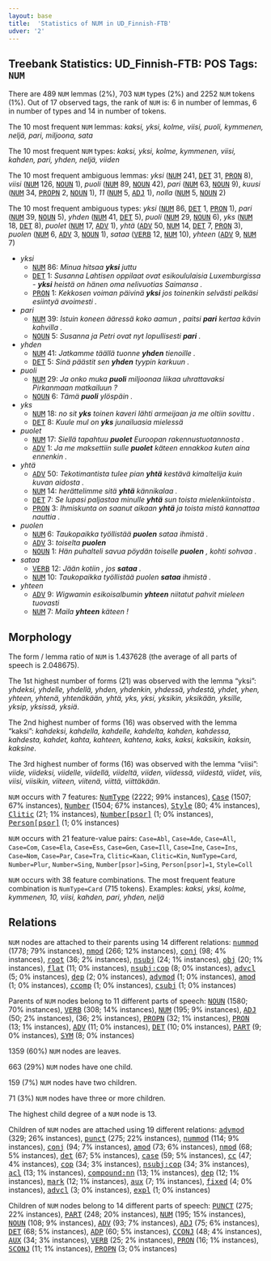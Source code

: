 ```yaml
---
layout: base
title:  'Statistics of NUM in UD_Finnish-FTB'
udver: '2'
---
```


## Treebank Statistics: UD_Finnish-FTB: POS Tags: `NUM`

There are 489 `NUM` lemmas (2%), 703 `NUM` types (2%) and 2252 `NUM` tokens (1%).
Out of 17 observed tags, the rank of `NUM` is: 6 in number of lemmas, 6 in number of types and 14 in number of tokens.

The 10 most frequent `NUM` lemmas: <em>kaksi, yksi, kolme, viisi, puoli, kymmenen, neljä, pari, miljoona, sata</em>

The 10 most frequent `NUM` types:  <em>kaksi, yksi, kolme, kymmenen, viisi, kahden, pari, yhden, neljä, viiden</em>

The 10 most frequent ambiguous lemmas: <em>yksi</em> (<tt><a href="fi_ftb-pos-NUM.html">NUM</a></tt> 241, <tt><a href="fi_ftb-pos-DET.html">DET</a></tt> 31, <tt><a href="fi_ftb-pos-PRON.html">PRON</a></tt> 8), <em>viisi</em> (<tt><a href="fi_ftb-pos-NUM.html">NUM</a></tt> 126, <tt><a href="fi_ftb-pos-NOUN.html">NOUN</a></tt> 1), <em>puoli</em> (<tt><a href="fi_ftb-pos-NUM.html">NUM</a></tt> 89, <tt><a href="fi_ftb-pos-NOUN.html">NOUN</a></tt> 42), <em>pari</em> (<tt><a href="fi_ftb-pos-NUM.html">NUM</a></tt> 63, <tt><a href="fi_ftb-pos-NOUN.html">NOUN</a></tt> 9), <em>kuusi</em> (<tt><a href="fi_ftb-pos-NUM.html">NUM</a></tt> 34, <tt><a href="fi_ftb-pos-PROPN.html">PROPN</a></tt> 2, <tt><a href="fi_ftb-pos-NOUN.html">NOUN</a></tt> 1), <em>11</em> (<tt><a href="fi_ftb-pos-NUM.html">NUM</a></tt> 5, <tt><a href="fi_ftb-pos-ADJ.html">ADJ</a></tt> 1), <em>nolla</em> (<tt><a href="fi_ftb-pos-NUM.html">NUM</a></tt> 5, <tt><a href="fi_ftb-pos-NOUN.html">NOUN</a></tt> 2)

The 10 most frequent ambiguous types:  <em>yksi</em> (<tt><a href="fi_ftb-pos-NUM.html">NUM</a></tt> 86, <tt><a href="fi_ftb-pos-DET.html">DET</a></tt> 1, <tt><a href="fi_ftb-pos-PRON.html">PRON</a></tt> 1), <em>pari</em> (<tt><a href="fi_ftb-pos-NUM.html">NUM</a></tt> 39, <tt><a href="fi_ftb-pos-NOUN.html">NOUN</a></tt> 5), <em>yhden</em> (<tt><a href="fi_ftb-pos-NUM.html">NUM</a></tt> 41, <tt><a href="fi_ftb-pos-DET.html">DET</a></tt> 5), <em>puoli</em> (<tt><a href="fi_ftb-pos-NUM.html">NUM</a></tt> 29, <tt><a href="fi_ftb-pos-NOUN.html">NOUN</a></tt> 6), <em>yks</em> (<tt><a href="fi_ftb-pos-NUM.html">NUM</a></tt> 18, <tt><a href="fi_ftb-pos-DET.html">DET</a></tt> 8), <em>puolet</em> (<tt><a href="fi_ftb-pos-NUM.html">NUM</a></tt> 17, <tt><a href="fi_ftb-pos-ADV.html">ADV</a></tt> 1), <em>yhtä</em> (<tt><a href="fi_ftb-pos-ADV.html">ADV</a></tt> 50, <tt><a href="fi_ftb-pos-NUM.html">NUM</a></tt> 14, <tt><a href="fi_ftb-pos-DET.html">DET</a></tt> 7, <tt><a href="fi_ftb-pos-PRON.html">PRON</a></tt> 3), <em>puolen</em> (<tt><a href="fi_ftb-pos-NUM.html">NUM</a></tt> 6, <tt><a href="fi_ftb-pos-ADV.html">ADV</a></tt> 3, <tt><a href="fi_ftb-pos-NOUN.html">NOUN</a></tt> 1), <em>sataa</em> (<tt><a href="fi_ftb-pos-VERB.html">VERB</a></tt> 12, <tt><a href="fi_ftb-pos-NUM.html">NUM</a></tt> 10), <em>yhteen</em> (<tt><a href="fi_ftb-pos-ADV.html">ADV</a></tt> 9, <tt><a href="fi_ftb-pos-NUM.html">NUM</a></tt> 7)


* <em>yksi</em>
  * <tt><a href="fi_ftb-pos-NUM.html">NUM</a></tt> 86: <em>Minua hitsaa <b>yksi</b> juttu</em>
  * <tt><a href="fi_ftb-pos-DET.html">DET</a></tt> 1: <em>Susanna Lahtisen oppilaat ovat esikoululaisia Luxemburgissa - <b>yksi</b> heistä on hänen oma nelivuotias Saimansa .</em>
  * <tt><a href="fi_ftb-pos-PRON.html">PRON</a></tt> 1: <em>Kekkosen voiman päivinä <b>yksi</b> jos toinenkin selvästi pelkäsi esiintyä avoimesti .</em>
* <em>pari</em>
  * <tt><a href="fi_ftb-pos-NUM.html">NUM</a></tt> 39: <em>Istuin koneen ääressä koko aamun , paitsi <b>pari</b> kertaa kävin kahvilla .</em>
  * <tt><a href="fi_ftb-pos-NOUN.html">NOUN</a></tt> 5: <em>Susanna ja Petri ovat nyt lopullisesti <b>pari</b> .</em>
* <em>yhden</em>
  * <tt><a href="fi_ftb-pos-NUM.html">NUM</a></tt> 41: <em>Jatkamme täällä tuonne <b>yhden</b> tienoille .</em>
  * <tt><a href="fi_ftb-pos-DET.html">DET</a></tt> 5: <em>Sinä päästit sen <b>yhden</b> tyypin karkuun .</em>
* <em>puoli</em>
  * <tt><a href="fi_ftb-pos-NUM.html">NUM</a></tt> 29: <em>Ja onko muka <b>puoli</b> miljoonaa liikaa uhrattavaksi Pirkanmaan matkailuun ?</em>
  * <tt><a href="fi_ftb-pos-NOUN.html">NOUN</a></tt> 6: <em>Tämä <b>puoli</b> ylöspäin .</em>
* <em>yks</em>
  * <tt><a href="fi_ftb-pos-NUM.html">NUM</a></tt> 18: <em>no sit <b>yks</b> toinen kaveri lähti armeijaan ja me oltiin sovittu .</em>
  * <tt><a href="fi_ftb-pos-DET.html">DET</a></tt> 8: <em>Kuule mul on <b>yks</b> junailuasia mielessä</em>
* <em>puolet</em>
  * <tt><a href="fi_ftb-pos-NUM.html">NUM</a></tt> 17: <em>Siellä tapahtuu <b>puolet</b> Euroopan rakennustuotannosta .</em>
  * <tt><a href="fi_ftb-pos-ADV.html">ADV</a></tt> 1: <em>Ja me maksettiin sulle <b>puolet</b> käteen ennakkoa kuten aina ennenkin .</em>
* <em>yhtä</em>
  * <tt><a href="fi_ftb-pos-ADV.html">ADV</a></tt> 50: <em>Tekotimantista tulee pian <b>yhtä</b> kestävä kimaltelija kuin kuvan aidosta .</em>
  * <tt><a href="fi_ftb-pos-NUM.html">NUM</a></tt> 14: <em>herättelimme sitä <b>yhtä</b> kännikalaa .</em>
  * <tt><a href="fi_ftb-pos-DET.html">DET</a></tt> 7: <em>Se lupasi paljastaa minulle <b>yhtä</b> sun toista mielenkiintoista .</em>
  * <tt><a href="fi_ftb-pos-PRON.html">PRON</a></tt> 3: <em>Ihmiskunta on saanut aikaan <b>yhtä</b> ja toista mistä kannattaa nauttia .</em>
* <em>puolen</em>
  * <tt><a href="fi_ftb-pos-NUM.html">NUM</a></tt> 6: <em>Taukopaikka työllistää <b>puolen</b> sataa ihmistä .</em>
  * <tt><a href="fi_ftb-pos-ADV.html">ADV</a></tt> 3: <em>toiselta <b>puolen</b></em>
  * <tt><a href="fi_ftb-pos-NOUN.html">NOUN</a></tt> 1: <em>Hän puhalteli savua pöydän toiselle <b>puolen</b> , kohti sohvaa .</em>
* <em>sataa</em>
  * <tt><a href="fi_ftb-pos-VERB.html">VERB</a></tt> 12: <em>Jään kotiin , jos <b>sataa</b> .</em>
  * <tt><a href="fi_ftb-pos-NUM.html">NUM</a></tt> 10: <em>Taukopaikka työllistää puolen <b>sataa</b> ihmistä .</em>
* <em>yhteen</em>
  * <tt><a href="fi_ftb-pos-ADV.html">ADV</a></tt> 9: <em>Wigwamin esikoisalbumin <b>yhteen</b> niitatut pahvit mieleen tuovasti</em>
  * <tt><a href="fi_ftb-pos-NUM.html">NUM</a></tt> 7: <em>Maila <b>yhteen</b> käteen !</em>

## Morphology

The form / lemma ratio of `NUM` is 1.437628 (the average of all parts of speech is 2.048675).

The 1st highest number of forms (21) was observed with the lemma “yksi”: <em>yhdeksi, yhdelle, yhdellä, yhden, yhdenkin, yhdessä, yhdestä, yhdet, yhen, yhteen, yhtenä, yhtenäkään, yhtä, yks, yksi, yksikin, yksikään, yksille, yksip, yksissä, yksiä</em>.

The 2nd highest number of forms (16) was observed with the lemma “kaksi”: <em>kahdeksi, kahdella, kahdelle, kahdelta, kahden, kahdessa, kahdesta, kahdet, kahta, kahteen, kahtena, kaks, kaksi, kaksikin, kaksin, kaksine</em>.

The 3rd highest number of forms (16) was observed with the lemma “viisi”: <em>viide, viideksi, viidelle, viidellä, viideltä, viiden, viidessä, viidestä, viidet, viis, viisi, viisikin, viiteen, viitenä, viittä, viittäkään</em>.

`NUM` occurs with 7 features: <tt><a href="fi_ftb-feat-NumType.html">NumType</a></tt> (2222; 99% instances), <tt><a href="fi_ftb-feat-Case.html">Case</a></tt> (1507; 67% instances), <tt><a href="fi_ftb-feat-Number.html">Number</a></tt> (1504; 67% instances), <tt><a href="fi_ftb-feat-Style.html">Style</a></tt> (80; 4% instances), <tt><a href="fi_ftb-feat-Clitic.html">Clitic</a></tt> (21; 1% instances), <tt><a href="fi_ftb-feat-Number-psor.html">Number[psor]</a></tt> (1; 0% instances), <tt><a href="fi_ftb-feat-Person-psor.html">Person[psor]</a></tt> (1; 0% instances)

`NUM` occurs with 21 feature-value pairs: `Case=Abl`, `Case=Ade`, `Case=All`, `Case=Com`, `Case=Ela`, `Case=Ess`, `Case=Gen`, `Case=Ill`, `Case=Ine`, `Case=Ins`, `Case=Nom`, `Case=Par`, `Case=Tra`, `Clitic=Kaan`, `Clitic=Kin`, `NumType=Card`, `Number=Plur`, `Number=Sing`, `Number[psor]=Sing`, `Person[psor]=1`, `Style=Coll`

`NUM` occurs with 38 feature combinations.
The most frequent feature combination is `NumType=Card` (715 tokens).
Examples: <em>kaksi, yksi, kolme, kymmenen, 10, viisi, kahden, pari, yhden, neljä</em>


## Relations

`NUM` nodes are attached to their parents using 14 different relations: <tt><a href="fi_ftb-dep-nummod.html">nummod</a></tt> (1778; 79% instances), <tt><a href="fi_ftb-dep-nmod.html">nmod</a></tt> (266; 12% instances), <tt><a href="fi_ftb-dep-conj.html">conj</a></tt> (98; 4% instances), <tt><a href="fi_ftb-dep-root.html">root</a></tt> (36; 2% instances), <tt><a href="fi_ftb-dep-nsubj.html">nsubj</a></tt> (24; 1% instances), <tt><a href="fi_ftb-dep-obj.html">obj</a></tt> (20; 1% instances), <tt><a href="fi_ftb-dep-flat.html">flat</a></tt> (11; 0% instances), <tt><a href="fi_ftb-dep-nsubj-cop.html">nsubj:cop</a></tt> (8; 0% instances), <tt><a href="fi_ftb-dep-advcl.html">advcl</a></tt> (5; 0% instances), <tt><a href="fi_ftb-dep-dep.html">dep</a></tt> (2; 0% instances), <tt><a href="fi_ftb-dep-advmod.html">advmod</a></tt> (1; 0% instances), <tt><a href="fi_ftb-dep-amod.html">amod</a></tt> (1; 0% instances), <tt><a href="fi_ftb-dep-ccomp.html">ccomp</a></tt> (1; 0% instances), <tt><a href="fi_ftb-dep-csubj.html">csubj</a></tt> (1; 0% instances)

Parents of `NUM` nodes belong to 11 different parts of speech: <tt><a href="fi_ftb-pos-NOUN.html">NOUN</a></tt> (1580; 70% instances), <tt><a href="fi_ftb-pos-VERB.html">VERB</a></tt> (308; 14% instances), <tt><a href="fi_ftb-pos-NUM.html">NUM</a></tt> (195; 9% instances), <tt><a href="fi_ftb-pos-ADJ.html">ADJ</a></tt> (50; 2% instances),  (36; 2% instances), <tt><a href="fi_ftb-pos-PROPN.html">PROPN</a></tt> (32; 1% instances), <tt><a href="fi_ftb-pos-PRON.html">PRON</a></tt> (13; 1% instances), <tt><a href="fi_ftb-pos-ADV.html">ADV</a></tt> (11; 0% instances), <tt><a href="fi_ftb-pos-DET.html">DET</a></tt> (10; 0% instances), <tt><a href="fi_ftb-pos-PART.html">PART</a></tt> (9; 0% instances), <tt><a href="fi_ftb-pos-SYM.html">SYM</a></tt> (8; 0% instances)

1359 (60%) `NUM` nodes are leaves.

663 (29%) `NUM` nodes have one child.

159 (7%) `NUM` nodes have two children.

71 (3%) `NUM` nodes have three or more children.

The highest child degree of a `NUM` node is 13.

Children of `NUM` nodes are attached using 19 different relations: <tt><a href="fi_ftb-dep-advmod.html">advmod</a></tt> (329; 26% instances), <tt><a href="fi_ftb-dep-punct.html">punct</a></tt> (275; 22% instances), <tt><a href="fi_ftb-dep-nummod.html">nummod</a></tt> (114; 9% instances), <tt><a href="fi_ftb-dep-conj.html">conj</a></tt> (94; 7% instances), <tt><a href="fi_ftb-dep-amod.html">amod</a></tt> (73; 6% instances), <tt><a href="fi_ftb-dep-nmod.html">nmod</a></tt> (68; 5% instances), <tt><a href="fi_ftb-dep-det.html">det</a></tt> (67; 5% instances), <tt><a href="fi_ftb-dep-case.html">case</a></tt> (59; 5% instances), <tt><a href="fi_ftb-dep-cc.html">cc</a></tt> (47; 4% instances), <tt><a href="fi_ftb-dep-cop.html">cop</a></tt> (34; 3% instances), <tt><a href="fi_ftb-dep-nsubj-cop.html">nsubj:cop</a></tt> (34; 3% instances), <tt><a href="fi_ftb-dep-acl.html">acl</a></tt> (13; 1% instances), <tt><a href="fi_ftb-dep-compound-nn.html">compound:nn</a></tt> (13; 1% instances), <tt><a href="fi_ftb-dep-dep.html">dep</a></tt> (12; 1% instances), <tt><a href="fi_ftb-dep-mark.html">mark</a></tt> (12; 1% instances), <tt><a href="fi_ftb-dep-aux.html">aux</a></tt> (7; 1% instances), <tt><a href="fi_ftb-dep-fixed.html">fixed</a></tt> (4; 0% instances), <tt><a href="fi_ftb-dep-advcl.html">advcl</a></tt> (3; 0% instances), <tt><a href="fi_ftb-dep-expl.html">expl</a></tt> (1; 0% instances)

Children of `NUM` nodes belong to 14 different parts of speech: <tt><a href="fi_ftb-pos-PUNCT.html">PUNCT</a></tt> (275; 22% instances), <tt><a href="fi_ftb-pos-PART.html">PART</a></tt> (248; 20% instances), <tt><a href="fi_ftb-pos-NUM.html">NUM</a></tt> (195; 15% instances), <tt><a href="fi_ftb-pos-NOUN.html">NOUN</a></tt> (108; 9% instances), <tt><a href="fi_ftb-pos-ADV.html">ADV</a></tt> (93; 7% instances), <tt><a href="fi_ftb-pos-ADJ.html">ADJ</a></tt> (75; 6% instances), <tt><a href="fi_ftb-pos-DET.html">DET</a></tt> (68; 5% instances), <tt><a href="fi_ftb-pos-ADP.html">ADP</a></tt> (60; 5% instances), <tt><a href="fi_ftb-pos-CCONJ.html">CCONJ</a></tt> (48; 4% instances), <tt><a href="fi_ftb-pos-AUX.html">AUX</a></tt> (34; 3% instances), <tt><a href="fi_ftb-pos-VERB.html">VERB</a></tt> (25; 2% instances), <tt><a href="fi_ftb-pos-PRON.html">PRON</a></tt> (16; 1% instances), <tt><a href="fi_ftb-pos-SCONJ.html">SCONJ</a></tt> (11; 1% instances), <tt><a href="fi_ftb-pos-PROPN.html">PROPN</a></tt> (3; 0% instances)

